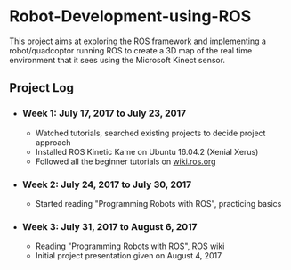 # Robot-Development-using-ROS
This project aims at exploring the ROS framework and implementing a robot/quadcoptor running ROS to create a 3D map of the real time environment that it sees using the Microsoft Kinect sensor.

## Project Log
* ### Week 1: July 17, 2017 to July 23, 2017
     - Watched tutorials, searched existing projects to decide project approach
     - Installed ROS Kinetic Kame on Ubuntu 16.04.2 (Xenial Xerus)
     - Followed all the beginner tutorials on [wiki.ros.org](http://wiki.ros.org/ROS/Tutorials)
* ### Week 2: July 24, 2017 to July 30, 2017
     - Started reading "Programming Robots with ROS", practicing basics
* ### Week 3: July 31, 2017 to August 6, 2017
     - Reading "Programming Robots with ROS", ROS wiki
     - Initial project presentation given on August 4, 2017
   

